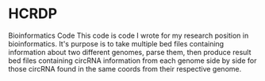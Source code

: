 # HCRDP
Bioinformatics Code
This code is code I wrote for my research position in bioinformatics.  It's purpose is to take multiple bed files containing information about two different genomes, parse them, then produce result bed files containing circRNA information from each genome side by side for those circRNA found in the same coords from their respective genome.
